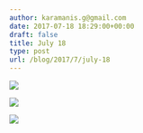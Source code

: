 ```yaml
---
author: karamanis.g@gmail.com
date: 2017-07-18 18:29:00+00:00
draft: false
title: July 18
type: post
url: /blog/2017/7/july-18
---
```




  
   ![](/images/2017-07-18-20177july-18/IMG_1875.jpg)

  

  
   ![](/images/2017-07-18-20177july-18/IMG_1876.jpg)

  

  
   ![](/images/2017-07-18-20177july-18/FullSizeRender.jpg)

  


